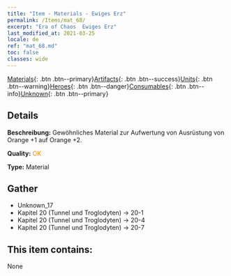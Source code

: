 ```yaml
---
title: "Item - Materials - Ewiges Erz"
permalink: /Items/mat_68/
excerpt: "Era of Chaos  Ewiges Erz"
last_modified_at: 2021-03-25
locale: de
ref: "mat_68.md"
toc: false
classes: wide
---
```

 [Materials](/de/Items/){: .btn .btn--primary}[Artifacts](/de/Items/Artifacts/){: .btn .btn--success}[Units](/de/Items/Units/){: .btn .btn--warning}[Heroes](/de/Items/Heroes/){: .btn .btn--danger}[Consumables](/de/Items/Consumables/){: .btn .btn--info}[Unknown](/de/Items/Unknown/){: .btn .btn--primary}

## Details
 **Beschreibung:** Gewöhnliches Material zur Aufwertung von Ausrüstung von Orange +1 auf Orange +2.

 **Quality:** <span style="color: #FF8C00">OK</span>

 **Type:** Material

## Gather

*    Unknown_17 
*    Kapitel 20 (Tunnel und Troglodyten) -> 20-1 
*    Kapitel 20 (Tunnel und Troglodyten) -> 20-4 
*    Kapitel 20 (Tunnel und Troglodyten) -> 20-7 

## This item contains:

  None


